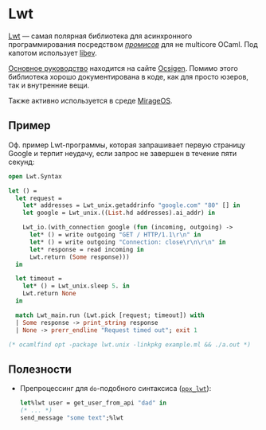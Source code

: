 # Lwt

[Lwt](https://github.com/ocsigen/lwt) &mdash; самая полярная библиотека для асинхронного программирования посредством [*промисов*](https://cs3110.github.io/textbook/chapters/ds/promises.html) для не multicore OCaml. Под капотом использует [libev].

[Основное руководство](http://ocsigen.org/lwt/latest/manual/manual) находится на сайте [Ocsigen]. Помимо этого библиотека
хорошо документирована в коде, как для просто юзеров, так и внутренние вещи.

Также активно используется в среде [MirageOS].

## Пример

Оф. пример Lwt-программы, которая запрашивает первую страницу Google и терпит неудачу, если запрос не завершен в течение пяти секунд:

```ocaml
open Lwt.Syntax

let () =
  let request =
    let* addresses = Lwt_unix.getaddrinfo "google.com" "80" [] in
    let google = Lwt_unix.((List.hd addresses).ai_addr) in

    Lwt_io.(with_connection google (fun (incoming, outgoing) ->
      let* () = write outgoing "GET / HTTP/1.1\r\n" in
      let* () = write outgoing "Connection: close\r\n\r\n" in
      let* response = read incoming in
      Lwt.return (Some response)))
  in

  let timeout =
    let* () = Lwt_unix.sleep 5. in
    Lwt.return None
  in

  match Lwt_main.run (Lwt.pick [request; timeout]) with
  | Some response -> print_string response
  | None -> prerr_endline "Request timed out"; exit 1

(* ocamlfind opt -package lwt.unix -linkpkg example.ml && ./a.out *)
```

## Полезности

- Препроцессинг для `do`-подобного синтаксиса ([`ppx_lwt`](https://ocsigen.org/lwt/4.1.0/api/Ppx_lwt)):
  ```ocaml
  let%lwt user = get_user_from_api "dad" in
  (* ... *)
  send_message "some text";%lwt
  ```


[MirageOS]: https://mirage.io/ 
[Ocsigen]: https://ocsigen.org/home/intro.html
[libev]: http://software.schmorp.de/pkg/libev.html